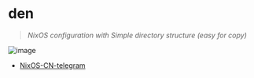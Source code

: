 # den

> *NixOS configuration with Simple directory structure (easy for copy)*

![image](https://user-images.githubusercontent.com/47410251/227114487-88f60d9e-56c1-4618-a2fc-a517122d41c6.png)

- [NixOS-CN-telegram](https://github.com/nixos-cn/NixOS-CN-telegram)
